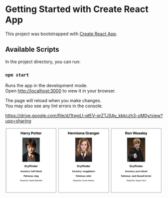 # Getting Started with Create React App

This project was bootstrapped with [Create React App](https://github.com/facebook/create-react-app).

## Available Scripts

In the project directory, you can run:

### `npm start`

Runs the app in the development mode.\
Open [http://localhost:3000](http://localhost:3000) to view it in your browser.

The page will reload when you make changes.\
You may also see any lint errors in the console.

https://drive.google.com/file/d/1twgLl-qtEV-qrZTJSAv_kkkczh3-oM0y/view?usp=sharing

<img src="Notes/ExampleImage.png" alt="" />